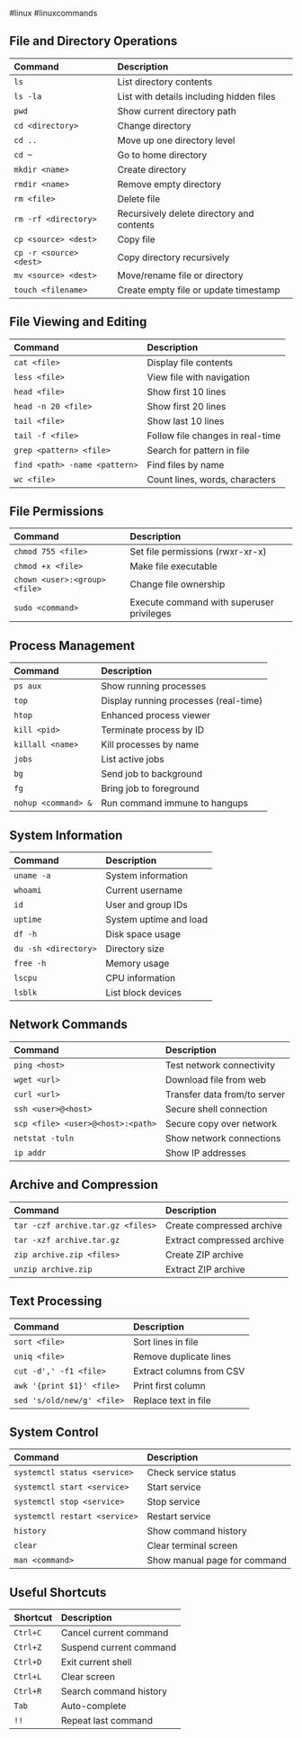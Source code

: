 #linux #linuxcommands
## File and Directory Operations

| Command | Description |
| :-- | :-- |
| `ls` | List directory contents |
| `ls -la` | List with details including hidden files |
| `pwd` | Show current directory path |
| `cd <directory>` | Change directory |
| `cd ..` | Move up one directory level |
| `cd ~` | Go to home directory |
| `mkdir <name>` | Create directory |
| `rmdir <name>` | Remove empty directory |
| `rm <file>` | Delete file |
| `rm -rf <directory>` | Recursively delete directory and contents |
| `cp <source> <dest>` | Copy file |
| `cp -r <source> <dest>` | Copy directory recursively |
| `mv <source> <dest>` | Move/rename file or directory |
| `touch <filename>` | Create empty file or update timestamp |

## File Viewing and Editing

| Command | Description |
| :-- | :-- |
| `cat <file>` | Display file contents |
| `less <file>` | View file with navigation |
| `head <file>` | Show first 10 lines |
| `head -n 20 <file>` | Show first 20 lines |
| `tail <file>` | Show last 10 lines |
| `tail -f <file>` | Follow file changes in real-time |
| `grep <pattern> <file>` | Search for pattern in file |
| `find <path> -name <pattern>` | Find files by name |
| `wc <file>` | Count lines, words, characters |

## File Permissions

| Command | Description |
| :-- | :-- |
| `chmod 755 <file>` | Set file permissions (rwxr-xr-x) |
| `chmod +x <file>` | Make file executable |
| `chown <user>:<group> <file>` | Change file ownership |
| `sudo <command>` | Execute command with superuser privileges |

## Process Management

| Command | Description |
| :-- | :-- |
| `ps aux` | Show running processes |
| `top` | Display running processes (real-time) |
| `htop` | Enhanced process viewer |
| `kill <pid>` | Terminate process by ID |
| `killall <name>` | Kill processes by name |
| `jobs` | List active jobs |
| `bg` | Send job to background |
| `fg` | Bring job to foreground |
| `nohup <command> &` | Run command immune to hangups |

## System Information

| Command | Description |
| :-- | :-- |
| `uname -a` | System information |
| `whoami` | Current username |
| `id` | User and group IDs |
| `uptime` | System uptime and load |
| `df -h` | Disk space usage |
| `du -sh <directory>` | Directory size |
| `free -h` | Memory usage |
| `lscpu` | CPU information |
| `lsblk` | List block devices |

## Network Commands

| Command | Description |
| :-- | :-- |
| `ping <host>` | Test network connectivity |
| `wget <url>` | Download file from web |
| `curl <url>` | Transfer data from/to server |
| `ssh <user>@<host>` | Secure shell connection |
| `scp <file> <user>@<host>:<path>` | Secure copy over network |
| `netstat -tuln` | Show network connections |
| `ip addr` | Show IP addresses |

## Archive and Compression

| Command | Description |
| :-- | :-- |
| `tar -czf archive.tar.gz <files>` | Create compressed archive |
| `tar -xzf archive.tar.gz` | Extract compressed archive |
| `zip archive.zip <files>` | Create ZIP archive |
| `unzip archive.zip` | Extract ZIP archive |

## Text Processing

| Command | Description |
| :-- | :-- |
| `sort <file>` | Sort lines in file |
| `uniq <file>` | Remove duplicate lines |
| `cut -d',' -f1 <file>` | Extract columns from CSV |
| `awk '{print $1}' <file>` | Print first column |
| `sed 's/old/new/g' <file>` | Replace text in file |

## System Control

| Command | Description |
| :-- | :-- |
| `systemctl status <service>` | Check service status |
| `systemctl start <service>` | Start service |
| `systemctl stop <service>` | Stop service |
| `systemctl restart <service>` | Restart service |
| `history` | Show command history |
| `clear` | Clear terminal screen |
| `man <command>` | Show manual page for command |

## Useful Shortcuts

| Shortcut | Description |
| :-- | :-- |
| `Ctrl+C` | Cancel current command |
| `Ctrl+Z` | Suspend current command |
| `Ctrl+D` | Exit current shell |
| `Ctrl+L` | Clear screen |
| `Ctrl+R` | Search command history |
| `Tab` | Auto-complete |
| `!!` | Repeat last command |
